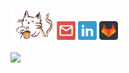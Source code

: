 <!DOCTYPE html>
<html>
<body>

<div>
<img src="https://github.com/larissamagistrali/larissamagistrali/blob/master/img/cat.gif" width="70px">
<a  href="mailto:larissa.magistrali@acad.pucrs.br"><img src="https://github.com/larissamagistrali/larissamagistrali/blob/master/img/img2.png" width="30px" height="30px"></a>
<a  href="https://www.linkedin.com/in/larissa-magistrali/"><img src="https://github.com/larissamagistrali/larissamagistrali/blob/master/img/img3.png"  width="30px" height="30px"></a>
<a  href="https://gitlab.com/larissamagistrali"><img src="https://github.com/larissamagistrali/larissamagistrali/blob/master/img/img1.png"  width="30px" height="30px"></a>
</div>

<br>
<td><img width="400px" align="left" src="https://github-readme-stats.vercel.app/api/top-langs/?username=larissamagistrali&hide=assembly,c,javascript,html,css,makefile&layout=compact&title_color=000" /></td>

</body>
</html>


